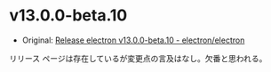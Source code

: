# v13.0.0-beta.10

- Original: [Release electron v13.0.0-beta.10 - electron/electron](https://github.com/electron/electron/releases/tag/v13.0.0-beta.10)

リリース ページは存在しているが変更点の言及はなし。欠番と思われる。

